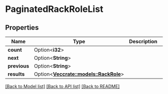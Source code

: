 # PaginatedRackRoleList

## Properties

Name | Type | Description | Notes
------------ | ------------- | ------------- | -------------
**count** | Option<**i32**> |  | [optional]
**next** | Option<**String**> |  | [optional]
**previous** | Option<**String**> |  | [optional]
**results** | Option<[**Vec<crate::models::RackRole>**](RackRole.md)> |  | [optional]

[[Back to Model list]](../README.md#documentation-for-models) [[Back to API list]](../README.md#documentation-for-api-endpoints) [[Back to README]](../README.md)


